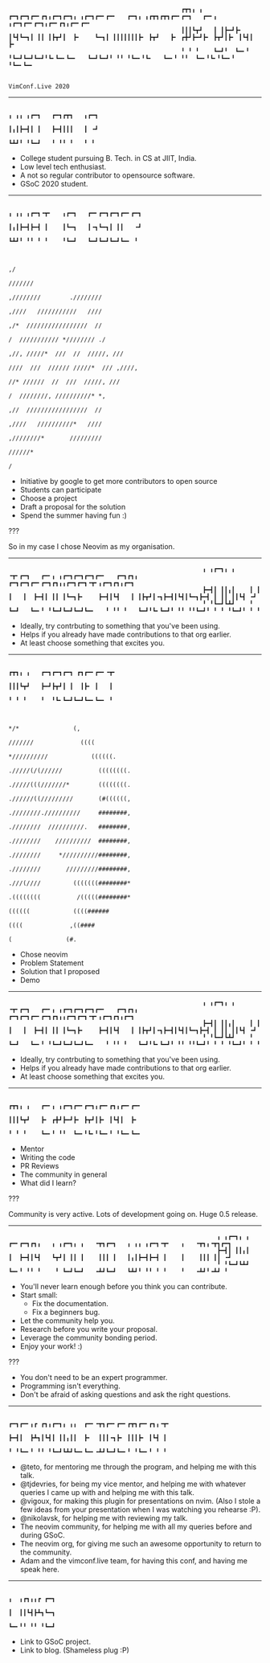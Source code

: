                                                     ┏┳┓╻ ╻   ┏━┓┏━┓┏━╸┏┓╻┏━┓┏━┓╻ ╻┏━┓┏━╸┏━╸   ┏━┓╻ ╻┏┳┓┏┳┓┏━╸┏━┓   ┏━╸╻ ╻┏━┓┏━╸┏━┓╻┏━╸┏┓╻┏━╸┏━╸
                                                    ┃┃┃┗┳┛   ┃ ┃┣━┛┣╸ ┃┗┫┗━┓┃ ┃┃ ┃┣┳┛┃  ┣╸    ┗━┓┃ ┃┃┃┃┃┃┃┣╸ ┣┳┛   ┣╸ ┏╋┛┣━┛┣╸ ┣┳┛┃┣╸ ┃┗┫┃  ┣╸
                                                    ╹ ╹ ╹    ┗━┛╹  ┗━╸╹ ╹┗━┛┗━┛┗━┛╹┗╸┗━╸┗━╸   ┗━┛┗━┛╹ ╹╹ ╹┗━╸╹┗╸   ┗━╸╹ ╹╹  ┗━╸╹┗╸╹┗━╸╹ ╹┗━╸┗━╸

                                                                                          VimConf.Live 2020

---
                                                                                      ╻ ╻╻ ╻┏━┓   ┏━┓┏┳┓   ╻┏━┓
                                                                                      ┃╻┃┣━┫┃ ┃   ┣━┫┃┃┃   ┃ ╺┛
                                                                                      ┗┻┛╹ ╹┗━┛   ╹ ╹╹ ╹   ╹ ╹







- College student pursuing B. Tech. in CS at JIIT, India.
- Low level tech enthusiast.
- A not so regular contributor to opensource software.
- GSoC 2020 student.

---
                                                                                ╻ ╻╻ ╻┏━┓╺┳╸   ╻┏━┓   ┏━╸┏━┓┏━┓┏━╸┏━┓
                                                                                ┃╻┃┣━┫┣━┫ ┃    ┃┗━┓   ┃╺┓┗━┓┃ ┃┃   ╺┛
                                                                                ┗┻┛╹ ╹╹ ╹ ╹    ╹┗━┛   ┗━┛┗━┛┗━┛┗━╸ ╹


                                                                                                 ,/
                                                                                               ///////
                                                                                     ,////////        .////////
                                                                                     ,////   ///////////   ////
                                                                                     ,/*  /////////////////  //
                                                                                     /  /////////// *//////// ./
                                                                                  ,//, /////*  ///  //  /////, ///
                                                                                 ////  ///  ////// /////*  /// ,////,
                                                                                   //* //////  //  ///  /////, ///
                                                                                     /  ////////, //////////* *,
                                                                                     ,//  /////////////////  //
                                                                                     ,////   //////////*   ////
                                                                                     ,////////*       /////////
                                                                                               //////*
                                                                                                  /


- Initiative by google to get more contributors to open source
- Students can participate
- Choose a project
- Draft a proposal for the solution
- Spend the summer having fun :)

???

So in my case I chose Neovim as my organisation.

---
                                                          ╻ ╻┏━┓╻ ╻   ╺┳╸┏━┓   ┏━╸╻ ╻┏━┓┏━┓┏━┓┏━╸   ┏━┓┏┓╻   ┏━┓┏━┓┏━╸┏━┓┏┓╻╻┏━┓┏━┓╺┳╸╻┏━┓┏┓╻┏━┓
                                                          ┣━┫┃ ┃┃╻┃    ┃ ┃ ┃   ┃  ┣━┫┃ ┃┃ ┃┗━┓┣╸    ┣━┫┃┗┫   ┃ ┃┣┳┛┃╺┓┣━┫┃┗┫┃┗━┓┣━┫ ┃ ┃┃ ┃┃┗┫ ╺┛
                                                          ╹ ╹┗━┛┗┻┛    ╹ ┗━┛   ┗━╸╹ ╹┗━┛┗━┛┗━┛┗━╸   ╹ ╹╹ ╹   ┗━┛╹┗╸┗━┛╹ ╹╹ ╹╹┗━┛╹ ╹ ╹ ╹┗━┛╹ ╹ ╹











- Ideally, try contrbuting to something that you've been using.
- Helps if you already have made contributions to that org earlier.
- At least choose something that excites you.

---
                                                                                    ┏┳┓╻ ╻   ┏━┓┏━┓┏━┓ ┏┓┏━╸┏━╸╺┳╸
                                                                                    ┃┃┃┗┳┛   ┣━┛┣┳┛┃ ┃  ┃┣╸ ┃   ┃
                                                                                    ╹ ╹ ╹    ╹  ╹┗╸┗━┛┗━┛┗━╸┗━╸ ╹


                                                                                          */*               (,
                                                                                        ///////             ((((
                                                                                     *//////////            ((((((.
                                                                                   ./////(/(//////          ((((((((.
                                                                                   ./////(((///////*        ((((((((.
                                                                                   .//////((/////////       (#((((((,
                                                                                   .////////.//////////     ########,
                                                                                   .////////  //////////.   ########,
                                                                                   .////////    //////////  ########,
                                                                                   .////////     *//////////########,
                                                                                   .////////       /////////########,
                                                                                   .///(////         (((((((########*
                                                                                   .((((((((          /(((((########*
                                                                                      ((((((            ((((######
                                                                                        ((((             ,((####
                                                                                           (               (#.


- Chose neovim
- Problem Statement
- Solution that I proposed
- Demo

---
                                                          ╻ ╻┏━┓╻ ╻   ╺┳╸┏━┓   ┏━╸╻ ╻┏━┓┏━┓┏━┓┏━╸   ┏━┓┏┓╻   ┏━┓┏━┓┏━╸┏━┓┏┓╻╻┏━┓┏━┓╺┳╸╻┏━┓┏┓╻┏━┓
                                                          ┣━┫┃ ┃┃╻┃    ┃ ┃ ┃   ┃  ┣━┫┃ ┃┃ ┃┗━┓┣╸    ┣━┫┃┗┫   ┃ ┃┣┳┛┃╺┓┣━┫┃┗┫┃┗━┓┣━┫ ┃ ┃┃ ┃┃┗┫ ╺┛
                                                          ╹ ╹┗━┛┗┻┛    ╹ ┗━┛   ┗━╸╹ ╹┗━┛┗━┛┗━┛┗━╸   ╹ ╹╹ ╹   ┗━┛╹┗╸┗━┛╹ ╹╹ ╹╹┗━┛╹ ╹ ╹ ╹┗━┛╹ ╹ ╹











- Ideally, try contrbuting to something that you've been using.
- Helps if you already have made contributions to that org earlier.
- At least choose something that excites you.
















---
                                                                                  ┏┳┓╻ ╻   ┏━╸╻ ╻┏━┓┏━╸┏━┓╻┏━╸┏┓╻┏━╸┏━╸
                                                                                  ┃┃┃┗┳┛   ┣╸ ┏╋┛┣━┛┣╸ ┣┳┛┃┣╸ ┃┗┫┃  ┣╸
                                                                                  ╹ ╹ ╹    ┗━╸╹ ╹╹  ┗━╸╹┗╸╹┗━╸╹ ╹┗━╸┗━╸














- Mentor
- Writing the code
- PR Reviews
- The community in general
- What did I learn?

???

Community is very active.
Lots of development going on. Huge 0.5 release.

---
                                                              ╻ ╻┏━┓╻ ╻   ┏━╸┏━┓┏┓╻   ╻ ╻┏━┓╻ ╻   ╺┳┓┏━┓   ╻ ╻╻ ╻┏━┓╺┳╸   ╻   ╺┳┓╻╺┳┓┏━┓
                                                              ┣━┫┃ ┃┃╻┃   ┃  ┣━┫┃┗┫   ┗┳┛┃ ┃┃ ┃    ┃┃┃ ┃   ┃╻┃┣━┫┣━┫ ┃    ┃    ┃┃┃ ┃┃ ╺┛
                                                              ╹ ╹┗━┛┗┻┛   ┗━╸╹ ╹╹ ╹    ╹ ┗━┛┗━┛   ╺┻┛┗━┛   ┗┻┛╹ ╹╹ ╹ ╹    ╹   ╺┻┛╹╺┻┛ ╹











- You'll never learn enough before you think you can contribute.
- Start small:
  - Fix the documentation.
  - Fix a beginners bug.
- Let the community help you.
- Research before you write your proposal.
- Leverage the community bonding period.
- Enjoy your work! :)

???

- You don't need to be an expert programmer.
- Programming isn't everything.
- Don't be afraid of asking questions and ask the right questions.

---
                                                                            ┏━┓┏━╸╻┏ ┏┓╻┏━┓╻ ╻╻  ┏━╸╺┳┓┏━╸┏━╸┏┳┓┏━╸┏┓╻╺┳╸
                                                                            ┣━┫┃  ┣┻┓┃┗┫┃ ┃┃╻┃┃  ┣╸  ┃┃┃╺┓┣╸ ┃┃┃┣╸ ┃┗┫ ┃
                                                                            ╹ ╹┗━╸╹ ╹╹ ╹┗━┛┗┻┛┗━╸┗━╸╺┻┛┗━┛┗━╸╹ ╹┗━╸╹ ╹ ╹













- @teto, for mentoring me through the program, and helping me with this talk.
- @tjdevries, for being my vice mentor, and helping me with whatever queries I came up with
  and helping me with this talk.
- @vigoux, for making this plugin for presentations on nvim. (Also I stole a few ideas from your
  presentation when I was watching you rehearse :P).
- @nikolavsk, for helping me with reviewing my talk.
- The neovim community, for helping me with all my queries before and during GSoC.
- The neovim org, for giving me such an awesome opportunity to return to the community.
- Adam and the vimconf.live team, for having this conf, and having me speak here.

---
                                                                                            ╻  ╻┏┓╻╻┏ ┏━┓
                                                                                            ┃  ┃┃┗┫┣┻┓┗━┓
                                                                                            ┗━╸╹╹ ╹╹ ╹┗━┛











- Link to GSoC project.
- Link to blog. (Shameless plug :P)
